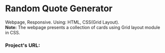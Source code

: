 # Random Quote Generator
Webpage, Responsive. Using: HTML, CSS(Grid Layout). <br />
**Note:** The webpage presents a collection of cards using Grid layout module in CSS.
### Project's URL: 